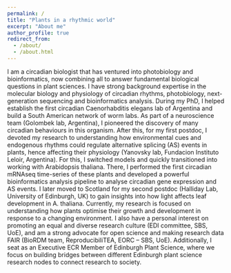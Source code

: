 ```yaml
---
permalink: /
title: "Plants in a rhythmic world"
excerpt: "About me"
author_profile: true
redirect_from: 
  - /about/
  - /about.html
---
```


I am a circadian biologist that has ventured into photobiology and bioinformatics, now combining all to answer fundamental biological questions in plant sciences. I have strong background expertise in the molecular biology and physiology of circadian rhythms, photobiology, next-generation sequencing and bioinformatics analysis. 
During my PhD, I helped establish the first circadian Caenorhabditis elegans lab of Argentina and build a South American network of worm labs. As part of a neuroscience team (Golombek lab, Argentina), I pioneered the discovery of many circadian behaviours in this organism. After this, for my first postdoc, I devoted my research to understanding how environmental cues and endogenous rhythms could regulate alternative splicing (AS) events in plants, hence affecting their physiology (Yanovsky lab, Fundacion Instituto Leloir, Argentina). For this, I switched models and quickly transitioned into working with Arabidopsis thaliana. There, I performed the first circadian mRNAseq time-series of these plants and developed a powerful bioinformatics analysis pipeline to analyse circadian gene expression and AS events. I later moved to Scotland for my second postdoc (Halliday Lab, University of Edinburgh, UK) to gain insights into how light affects leaf development in A. thaliana. Currently, my research is focused on understanding how plants optimise their growth and development in response to a changing environment.
I also have a personal interest on promoting an equal and diverse research culture (EDI committee, SBS, UoE), and am a strong advocate for open science and making research data FAIR (BioRDM team, ReproducibiliTEA, EORC – SBS, UoE). Additionally, I seat as an Executive ECR Member of Edinburgh Plant Science, where we focus on building bridges between different Edinburgh plant science research nodes to connect research to society.
